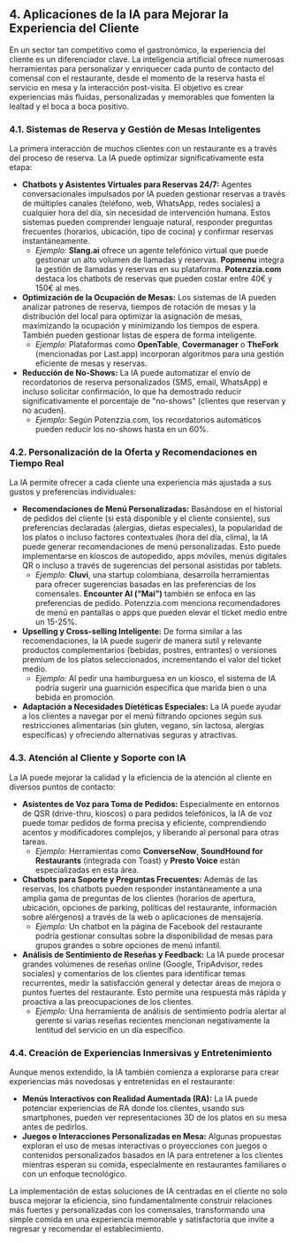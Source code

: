 ## 4. Aplicaciones de la IA para Mejorar la Experiencia del Cliente

En un sector tan competitivo como el gastronómico, la experiencia del cliente es un diferenciador clave. La inteligencia artificial ofrece numerosas herramientas para personalizar y enriquecer cada punto de contacto del comensal con el restaurante, desde el momento de la reserva hasta el servicio en mesa y la interacción post-visita. El objetivo es crear experiencias más fluidas, personalizadas y memorables que fomenten la lealtad y el boca a boca positivo.

### 4.1. Sistemas de Reserva y Gestión de Mesas Inteligentes

La primera interacción de muchos clientes con un restaurante es a través del proceso de reserva. La IA puede optimizar significativamente esta etapa:

*   **Chatbots y Asistentes Virtuales para Reservas 24/7:** Agentes conversacionales impulsados por IA pueden gestionar reservas a través de múltiples canales (teléfono, web, WhatsApp, redes sociales) a cualquier hora del día, sin necesidad de intervención humana. Estos sistemas pueden comprender lenguaje natural, responder preguntas frecuentes (horarios, ubicación, tipo de cocina) y confirmar reservas instantáneamente.
    *   *Ejemplo:* **Slang.ai** ofrece un agente telefónico virtual que puede gestionar un alto volumen de llamadas y reservas. **Popmenu** integra la gestión de llamadas y reservas en su plataforma. **Potenzzia.com** destaca los chatbots de reservas que pueden costar entre 40€ y 150€ al mes.
*   **Optimización de la Ocupación de Mesas:** Los sistemas de IA pueden analizar patrones de reserva, tiempos de rotación de mesas y la distribución del local para optimizar la asignación de mesas, maximizando la ocupación y minimizando los tiempos de espera. También pueden gestionar listas de espera de forma inteligente.
    *   *Ejemplo:* Plataformas como **OpenTable**, **Covermanager** o **TheFork** (mencionadas por Last.app) incorporan algoritmos para una gestión eficiente de mesas y reservas.
*   **Reducción de No-Shows:** La IA puede automatizar el envío de recordatorios de reserva personalizados (SMS, email, WhatsApp) e incluso solicitar confirmación, lo que ha demostrado reducir significativamente el porcentaje de "no-shows" (clientes que reservan y no acuden).
    *   *Ejemplo:* Según Potenzzia.com, los recordatorios automáticos pueden reducir los no-shows hasta en un 60%.

### 4.2. Personalización de la Oferta y Recomendaciones en Tiempo Real

La IA permite ofrecer a cada cliente una experiencia más ajustada a sus gustos y preferencias individuales:

*   **Recomendaciones de Menú Personalizadas:** Basándose en el historial de pedidos del cliente (si está disponible y el cliente consiente), sus preferencias declaradas (alergias, dietas especiales), la popularidad de los platos o incluso factores contextuales (hora del día, clima), la IA puede generar recomendaciones de menú personalizadas. Esto puede implementarse en kioscos de autopedido, apps móviles, menús digitales QR o incluso a través de sugerencias del personal asistidas por tablets.
    *   *Ejemplo:* **Cluvi**, una startup colombiana, desarrolla herramientas para ofrecer sugerencias basadas en las preferencias de los comensales. **Encounter AI (“Mai”)** también se enfoca en las preferencias de pedido. Potenzzia.com menciona recomendadores de menú en pantallas o apps que pueden elevar el ticket medio entre un 15-25%.
*   **Upselling y Cross-selling Inteligente:** De forma similar a las recomendaciones, la IA puede sugerir de manera sutil y relevante productos complementarios (bebidas, postres, entrantes) o versiones premium de los platos seleccionados, incrementando el valor del ticket medio.
    *   *Ejemplo:* Al pedir una hamburguesa en un kiosco, el sistema de IA podría sugerir una guarnición específica que marida bien o una bebida en promoción.
*   **Adaptación a Necesidades Dietéticas Especiales:** La IA puede ayudar a los clientes a navegar por el menú filtrando opciones según sus restricciones alimentarias (sin gluten, vegano, sin lactosa, alergias específicas) y ofreciendo alternativas seguras y atractivas.

### 4.3. Atención al Cliente y Soporte con IA

La IA puede mejorar la calidad y la eficiencia de la atención al cliente en diversos puntos de contacto:

*   **Asistentes de Voz para Toma de Pedidos:** Especialmente en entornos de QSR (drive-thru, kioscos) o para pedidos telefónicos, la IA de voz puede tomar pedidos de forma precisa y eficiente, comprendiendo acentos y modificadores complejos, y liberando al personal para otras tareas.
    *   *Ejemplo:* Herramientas como **ConverseNow**, **SoundHound for Restaurants** (integrada con Toast) y **Presto Voice** están especializadas en esta área.
*   **Chatbots para Soporte y Preguntas Frecuentes:** Además de las reservas, los chatbots pueden responder instantáneamente a una amplia gama de preguntas de los clientes (horarios de apertura, ubicación, opciones de parking, políticas del restaurante, información sobre alérgenos) a través de la web o aplicaciones de mensajería.
    *   *Ejemplo:* Un chatbot en la página de Facebook del restaurante podría gestionar consultas sobre la disponibilidad de mesas para grupos grandes o sobre opciones de menú infantil.
*   **Análisis de Sentimiento de Reseñas y Feedback:** La IA puede procesar grandes volúmenes de reseñas online (Google, TripAdvisor, redes sociales) y comentarios de los clientes para identificar temas recurrentes, medir la satisfacción general y detectar áreas de mejora o puntos fuertes del restaurante. Esto permite una respuesta más rápida y proactiva a las preocupaciones de los clientes.
    *   *Ejemplo:* Una herramienta de análisis de sentimiento podría alertar al gerente si varias reseñas recientes mencionan negativamente la lentitud del servicio en un día específico.

### 4.4. Creación de Experiencias Inmersivas y Entretenimiento

Aunque menos extendido, la IA también comienza a explorarse para crear experiencias más novedosas y entretenidas en el restaurante:

*   **Menús Interactivos con Realidad Aumentada (RA):** La IA puede potenciar experiencias de RA donde los clientes, usando sus smartphones, pueden ver representaciones 3D de los platos en su mesa antes de pedirlos.
*   **Juegos o Interacciones Personalizadas en Mesa:** Algunas propuestas exploran el uso de mesas interactivas o proyecciones con juegos o contenidos personalizados basados en IA para entretener a los clientes mientras esperan su comida, especialmente en restaurantes familiares o con un enfoque tecnológico.

La implementación de estas soluciones de IA centradas en el cliente no solo busca mejorar la eficiencia, sino fundamentalmente construir relaciones más fuertes y personalizadas con los comensales, transformando una simple comida en una experiencia memorable y satisfactoria que invite a regresar y recomendar el establecimiento.

